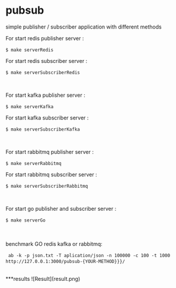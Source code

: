 # pubsub
simple publisher / subscriber application with different methods


For start redis publisher server :
```
$ make serverRedis
```

For start redis subscriber server :
```
$ make serverSubscriberRedis
```
<br/>

For start kafka publisher server :
```
$ make serverKafka
```

For start kafka subscriber server :
```
$ make serverSubscriberKafka
```
<br/>

For start rabbitmq publisher server :
```
$ make serverRabbitmq
```

For start rabbitmq subscriber server :
```
$ make serverSubscriberRabbitmq
```
<br/>

For start go publisher and subscriber server :
```
$ make serverGo
```

<br/><br/>
benchmark GO redis kafka or rabbitmq:
```
 ab -k -p json.txt -T aplication/json -n 100000 -c 100 -t 1000  http://127.0.0.1:3000/pubsub-{YOUR-METHOD}}}/
```

<br/>
***results
![Result](result.png)




